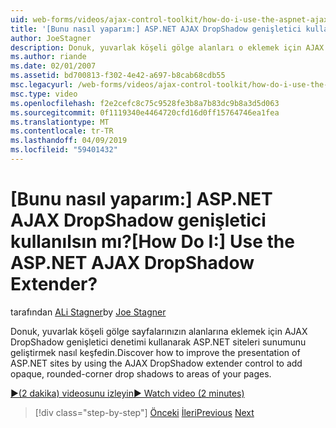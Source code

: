 ```yaml
---
uid: web-forms/videos/ajax-control-toolkit/how-do-i-use-the-aspnet-ajax-dropshadow-extender
title: '[Bunu nasıl yaparım:] ASP.NET AJAX DropShadow genişletici kullanılsın mı? | Microsoft Docs'
author: JoeStagner
description: Donuk, yuvarlak köşeli gölge alanları o eklemek için AJAX DropShadow genişletici denetimi kullanarak ASP.NET siteleri sunumunu geliştirmek nasıl Bul...
ms.author: riande
ms.date: 02/01/2007
ms.assetid: bd700813-f302-4e42-a697-b8cab68cdb55
msc.legacyurl: /web-forms/videos/ajax-control-toolkit/how-do-i-use-the-aspnet-ajax-dropshadow-extender
msc.type: video
ms.openlocfilehash: f2e2cefc8c75c9528fe3b8a7b83dc9b8a3d5d063
ms.sourcegitcommit: 0f1119340e4464720cfd16d0ff15764746ea1fea
ms.translationtype: MT
ms.contentlocale: tr-TR
ms.lasthandoff: 04/09/2019
ms.locfileid: "59401432"
---
```

# <a name="how-do-i-use-the-aspnet-ajax-dropshadow-extender"></a><span data-ttu-id="ef64f-104">[Bunu nasıl yaparım:] ASP.NET AJAX DropShadow genişletici kullanılsın mı?</span><span class="sxs-lookup"><span data-stu-id="ef64f-104">[How Do I:] Use the ASP.NET AJAX DropShadow Extender?</span></span>

<span data-ttu-id="ef64f-105">tarafından [ALi Stagner](https://github.com/JoeStagner)</span><span class="sxs-lookup"><span data-stu-id="ef64f-105">by [Joe Stagner](https://github.com/JoeStagner)</span></span>

<span data-ttu-id="ef64f-106">Donuk, yuvarlak köşeli gölge sayfalarınızın alanlarına eklemek için AJAX DropShadow genişletici denetimi kullanarak ASP.NET siteleri sunumunu geliştirmek nasıl keşfedin.</span><span class="sxs-lookup"><span data-stu-id="ef64f-106">Discover how to improve the presentation of ASP.NET sites by using the AJAX DropShadow extender control to add opaque, rounded-corner drop shadows to areas of your pages.</span></span>

[<span data-ttu-id="ef64f-107">&#9654;(2 dakika) videosunu izleyin</span><span class="sxs-lookup"><span data-stu-id="ef64f-107">&#9654; Watch video (2 minutes)</span></span>](https://channel9.msdn.com/Blogs/ASP-NET-Site-Videos/how-do-i-use-the-aspnet-ajax-dropshadow-extender)

> [!div class="step-by-step"]
> <span data-ttu-id="ef64f-108">[Önceki](how-do-i-use-the-aspnet-ajax-togglebutton-extender.md)
> [İleri](how-do-i-use-the-aspnet-ajax-passwordstrength-extender.md)</span><span class="sxs-lookup"><span data-stu-id="ef64f-108">[Previous](how-do-i-use-the-aspnet-ajax-togglebutton-extender.md)
[Next](how-do-i-use-the-aspnet-ajax-passwordstrength-extender.md)</span></span>
